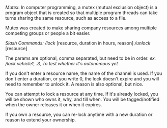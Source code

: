*Mutex*: In computer programming, a mutex (mutual exclusion object) is a program object that is created so that multiple program threads can take turns sharing the same resource, such as access to a file.

Mutex was created to make sharing company resources among multiple competing groups or people a bit easier.

*Slash Commands:*
*/lock* [resource, duration in hours, reason]
*/unlock* [resource]

The params are optional, comma separated, but need to be in order.
*ex.*  _/lock vehicle1, .3, To test whether it's autonomous yet_

If you don't enter a resource name, the name of the channel is used. If you don't enter a duration, or you write 0, the lock doesn't expire and you will need to remember to unlock it. A reason is also optional, but nice.

You can attempt to lock a resource at any time. If it's already locked, you will be shown who owns it, why, and till when. You will be tagged/notified when the owner releases it or when it expires.

If you own a resource, you can re-lock anytime with a new duration or reason to extend your ownership.